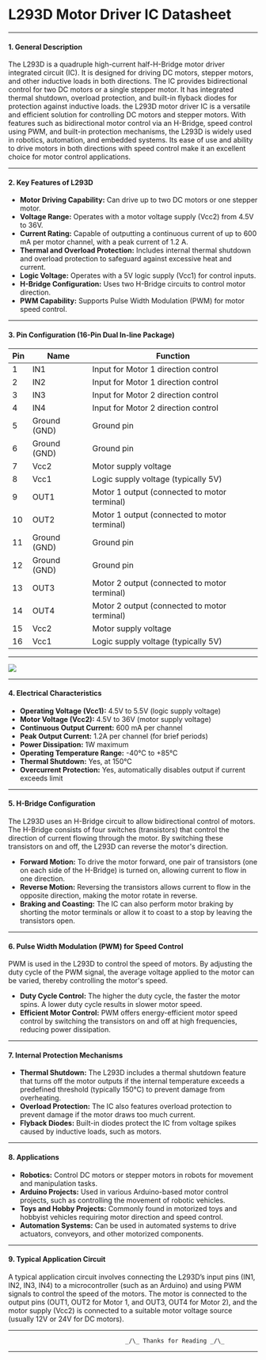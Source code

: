 # L293D Motor Driver IC Datasheet
---
#### **1. General Description**

The L293D is a quadruple high-current half-H-Bridge motor driver integrated circuit (IC). It is designed for driving DC motors, stepper motors, and other inductive loads in both directions. The IC provides bidirectional control for two DC motors or a single stepper motor. It has integrated thermal shutdown, overload protection, and built-in flyback diodes for protection against inductive loads.
the L293D motor driver IC is a versatile and efficient solution for controlling DC motors and stepper motors. With features such as bidirectional motor control via an H-Bridge, speed control using PWM, and built-in protection mechanisms, the L293D is widely used in robotics, automation, and embedded systems. Its ease of use and ability to drive motors in both directions with speed control make it an excellent choice for motor control applications.

---

#### **2. Key Features of L293D**
- **Motor Driving Capability:** Can drive up to two DC motors or one stepper motor.
- **Voltage Range:** Operates with a motor voltage supply (Vcc2) from 4.5V to 36V.
- **Current Rating:** Capable of outputting a continuous current of up to 600 mA per motor channel, with a peak current of 1.2 A.
- **Thermal and Overload Protection:** Includes internal thermal shutdown and overload protection to safeguard against excessive heat and current.
- **Logic Voltage:** Operates with a 5V logic supply (Vcc1) for control inputs.
- **H-Bridge Configuration:** Uses two H-Bridge circuits to control motor direction.
- **PWM Capability:** Supports Pulse Width Modulation (PWM) for motor speed control.
---



#### **3. Pin Configuration (16-Pin Dual In-line Package)**
| Pin | Name              | Function                               |
|-----|-------------------|----------------------------------------|
| 1   | IN1               | Input for Motor 1 direction control   |
| 2   | IN2               | Input for Motor 1 direction control   |
| 3   | IN3               | Input for Motor 2 direction control   |
| 4   | IN4               | Input for Motor 2 direction control   |
| 5   | Ground (GND)      | Ground pin                            |
| 6   | Ground (GND)      | Ground pin                            |
| 7   | Vcc2              | Motor supply voltage                  |
| 8   | Vcc1              | Logic supply voltage (typically 5V)   |
| 9   | OUT1              | Motor 1 output (connected to motor terminal) |
| 10  | OUT2              | Motor 1 output (connected to motor terminal) |
| 11  | Ground (GND)      | Ground pin                            |
| 12  | Ground (GND)      | Ground pin                            |
| 13  | OUT3              | Motor 2 output (connected to motor terminal) |
| 14  | OUT4              | Motor 2 output (connected to motor terminal) |
| 15  | Vcc2              | Motor supply voltage                  |
| 16  | Vcc1              | Logic supply voltage (typically 5V)   |


---
 ![](https://lastminuteengineers.com/wp-content/uploads/arduino/L293D-Dual-H-Bridge-Motor-Driver-IC-Pinout.png)

---


#### **4. Electrical Characteristics**
- **Operating Voltage (Vcc1):** 4.5V to 5.5V (logic supply voltage)
- **Motor Voltage (Vcc2):** 4.5V to 36V (motor supply voltage)
- **Continuous Output Current:** 600 mA per channel
- **Peak Output Current:** 1.2A per channel (for brief periods)
- **Power Dissipation:** 1W maximum
- **Operating Temperature Range:** -40°C to +85°C
- **Thermal Shutdown:** Yes, at 150°C
- **Overcurrent Protection:** Yes, automatically disables output if current exceeds limit 

---

#### **5. H-Bridge Configuration**
The L293D uses an H-Bridge circuit to allow bidirectional control of motors. The H-Bridge consists of four switches (transistors) that control the direction of current flowing through the motor. By switching these transistors on and off, the L293D can reverse the motor's direction.

- **Forward Motion:** To drive the motor forward, one pair of transistors (one on each side of the H-Bridge) is turned on, allowing current to flow in one direction.
- **Reverse Motion:** Reversing the transistors allows current to flow in the opposite direction, making the motor rotate in reverse.
- **Braking and Coasting:** The IC can also perform motor braking by shorting the motor terminals or allow it to coast to a stop by leaving the transistors open.

---

#### **6. Pulse Width Modulation (PWM) for Speed Control**
PWM is used in the L293D to control the speed of motors. By adjusting the duty cycle of the PWM signal, the average voltage applied to the motor can be varied, thereby controlling the motor's speed.

- **Duty Cycle Control:** The higher the duty cycle, the faster the motor spins. A lower duty cycle results in slower motor speed.
- **Efficient Motor Control:** PWM offers energy-efficient motor speed control by switching the transistors on and off at high frequencies, reducing power dissipation.

---

#### **7. Internal Protection Mechanisms**
- **Thermal Shutdown:** The L293D includes a thermal shutdown feature that turns off the motor outputs if the internal temperature exceeds a predefined threshold (typically 150°C) to prevent damage from overheating.
- **Overload Protection:** The IC also features overload protection to prevent damage if the motor draws too much current.
- **Flyback Diodes:** Built-in diodes protect the IC from voltage spikes caused by inductive loads, such as motors.


---

#### **8. Applications**
- **Robotics:** Control DC motors or stepper motors in robots for movement and manipulation tasks.
- **Arduino Projects:** Used in various Arduino-based motor control projects, such as controlling the movement of robotic vehicles.
- **Toys and Hobby Projects:** Commonly found in motorized toys and hobbyist vehicles requiring motor direction and speed control.
- **Automation Systems:** Can be used in automated systems to drive actuators, conveyors, and other motorized components.

---

#### **9. Typical Application Circuit**
A typical application circuit involves connecting the L293D’s input pins (IN1, IN2, IN3, IN4) to a microcontroller (such as an Arduino) and using PWM signals to control the speed of the motors. The motor is connected to the output pins (OUT1, OUT2 for Motor 1, and OUT3, OUT4 for Motor 2), and the motor supply (Vcc2) is connected to a suitable motor voltage source (usually 12V or 24V for DC motors).

---
                                     _/\_ Thanks for Reading _/\_
 
 ---


